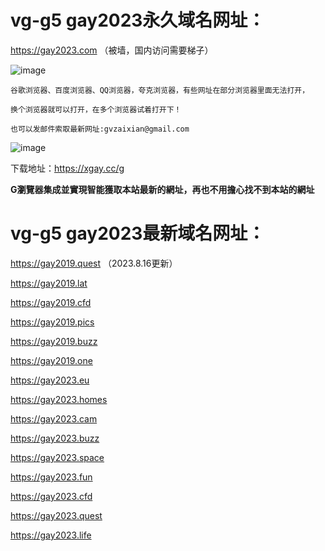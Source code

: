 # vg-g5 gay2023永久域名网址：

https://gay2023.com （被墙，国内访问需要梯子）

![image](https://github.com/yihuagongnet/vg-g5/assets/141849781/c182eebf-e360-4bb3-8f41-2f86e190c546)

```
谷歌浏览器、百度浏览器、QQ浏览器，夸克浏览器，有些网址在部分浏览器里面无法打开，

换个浏览器就可以打开，在多个浏览器试着打开下！

也可以发邮件索取最新网址:gvzaixian@gmail.com
```
![image](https://github.com/yihuagongnet/vg-g1/assets/141849781/9e663972-a51d-442c-be92-e6270d779ed4)

下载地址：https://xgay.cc/g

**G瀏覽器集成並實現智能獲取本站最新的網址，再也不用擔心找不到本站的網址**
# vg-g5 gay2023最新域名网址：

https://gay2019.quest （2023.8.16更新）

https://gay2019.lat

https://gay2019.cfd

https://gay2019.pics

https://gay2019.buzz

https://gay2019.one

https://gay2023.eu

https://gay2023.homes

https://gay2023.cam

https://gay2023.buzz

https://gay2023.space

https://gay2023.fun

https://gay2023.cfd

https://gay2023.quest

https://gay2023.life



